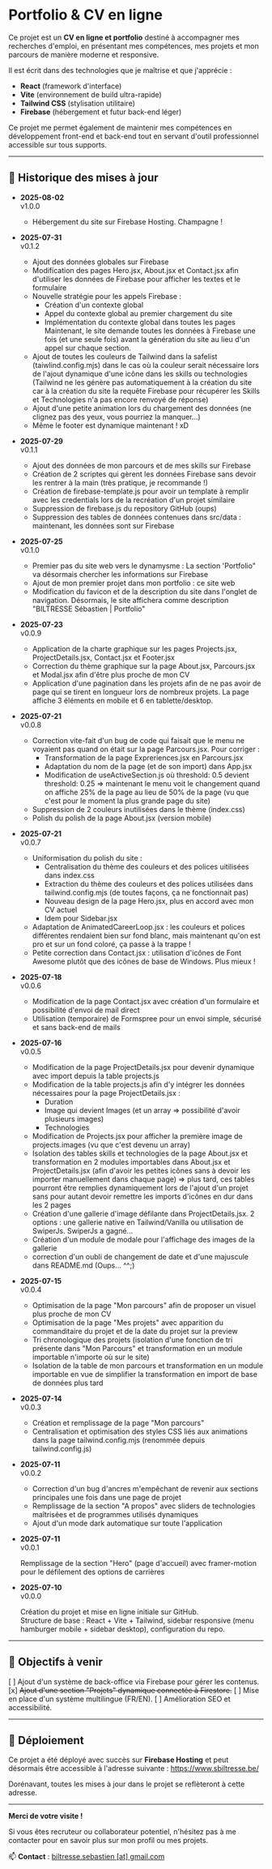 # Portfolio & CV en ligne

Ce projet est un **CV en ligne et portfolio** destiné à accompagner mes recherches d'emploi, en présentant mes compétences, mes projets et mon parcours de manière moderne et responsive.

Il est écrit dans des technologies que je maîtrise et que j'apprécie :
- **React** (framework d'interface)
- **Vite** (environnement de build ultra-rapide)
- **Tailwind CSS** (stylisation utilitaire)
- **Firebase** (hébergement et futur back-end léger)

Ce projet me permet également de maintenir mes compétences en développement front-end et back-end tout en servant d'outil professionnel accessible sur tous supports.

---

## 📜 Historique des mises à jour

- **2025-08-02**  
  v1.0.0
  
  - Hébergement du site sur Firebase Hosting. Champagne !

- **2025-07-31**  
  v0.1.2
  
  - Ajout des données globales sur Firebase
  - Modification des pages Hero.jsx, About.jsx et Contact.jsx afin d'utiliser les données de Firebase pour afficher les textes et le formulaire
  - Nouvelle stratégie pour les appels Firebase : 
    - Création d'un contexte global
    - Appel du contexte global au premier chargement du site
    - Implémentation du contexte global dans toutes les pages
  Maintenant, le site demande toutes les données à Firebase une fois (et une seule fois) avant la génération du site au lieu d'un appel sur chaque section.
  - Ajout de toutes les couleurs de Tailwind dans la safelist (taiwlind.config.mjs) dans le cas où la couleur serait nécessaire lors de l'ajout dynamique d'une icône dans les skills ou technologies (Tailwind ne les génère pas automatiquement à la création du site car à la création du site la requête Firebase pour récupérer les Skills et Technologies n'a pas encore renvoyé de réponse)
  - Ajout d'une petite animation lors du chargement des données (ne clignez pas des yeux, vous pourriez la manquer...)
  - Même le footer est dynamique maintenant ! xD

- **2025-07-29**  
  v0.1.1
  
  - Ajout des données de mon parcours et de mes skills sur Firebase
  - Création de 2 scriptes qui gèrent les données Firebase sans devoir les rentrer à la main (très pratique, je recommande !)
  - Création de firebase-template.js pour avoir un template à remplir avec les credentials lors de la recréation d'un projet similaire
  - Suppression de firebase.js du repository GitHub (oups)
  - Suppression des tables de données contenues dans src/data : maintenant, les données sont sur Firebase

- **2025-07-25**  
  v0.1.0
  
  - Premier pas du site web vers le dynamysme : La section 'Portfolio" va désormais chercher les informations sur Firebase
  - Ajout de mon premier projet dans mon portfolio : ce site web
  - Modification du favicon et de la description du site dans l'onglet de navigation. Désormais, le site affichera comme description "BILTRESSE Sébastien | Portfolio"

- **2025-07-23**  
  v0.0.9
  
  - Application de la charte graphique sur les pages Projects.jsx, ProjectDetails.jsx, Contact.jsx et Footer.jsx
  - Correction du thème graphique sur la page About.jsx, Parcours.jsx et Modal.jsx afin d'être plus proche de mon CV
  - Application d'une pagination dans les projets afin de ne pas avoir de page qui se tirent en longueur lors de nombreux projets. La page affiche 3 éléments en mobile et 6 en tablette/desktop.

- **2025-07-21**  
  v0.0.8
  
  - Correction vite-fait d'un bug de code qui faisait que le menu ne voyaient pas quand on était sur la page Parcours.jsx. Pour corriger :
    - Transformation de la page Expreriences.jsx en Parcours.jsx
    - Adaptation du nom de la page (et de son import) dans App.jsx
    - Modification de useActiveSection.js où threshold: 0.5 devient threshold: 0.25 => maintenant le menu voit le changement quand on affiche 25% de la page au lieu de 50% de la page (vu que c'est pour le moment la plus grande page du site)
  - Suppression de 2 couleurs inutilisées dans le thème (index.css)
  - Polish du polish de la page About.jsx (version mobile)

- **2025-07-21**  
  v0.0.7
  
  - Uniformisation du polish du site :
    - Centralisation du thème des couleurs et des polices uitilisées dans index.css
    - Extraction du thème des couleurs et des polices utilisées dans tailwind.config.mjs (de toutes façons, ça ne fonctionnait pas)
    - Nouveau design de la page Hero.jsx, plus en accord avec mon CV actuel
    - Idem pour Sidebar.jsx
  - Adaptation de AnimatedCareerLoop.jsx : les couleurs et polices différentes rendaient bien sur fond blanc, mais maintenant qu'on est pro et sur un fond coloré, ça passe à la trappe !
  - Petite correction dans Contact.jsx : utilisation d'icônes de Font Awesome plutôt que des icônes de base de Windows. Plus mieux !

- **2025-07-18**  
  v0.0.6
  
  - Modification de la page Contact.jsx avec création d'un formulaire et possibilité d'envoi de mail direct
  - Utilisation (temporaire) de Formspree pour un envoi simple, sécurisé et sans back-end de mails

- **2025-07-16**  
  v0.0.5
  
  - Modification de la page ProjectDetails.jsx pour devenir dynamique avec import depuis la table projects.js
  - Modification de la table projects.js afin d'y intégrer les données nécessaires pour la page ProjectDetails.jsx : 
    - Duration
    - Image qui devient Images (et un array => possibilité d'avoir plusieurs images)
    - Technologies
  - Modification de Projects.jsx pour afficher la première image de projects.images (vu que c'est devenu un array)
  - Isolation des tables skills et technologies de la page About.jsx et transformation en 2 modules importables dans About.jsx et ProjectDetails.jsx (afin d'avoir les petites icônes sans à devoir les importer manuellement dans chaque page) => plus tard, ces tables pourront être remplies dynamiquement lors de l'ajout d'un projet sans pour autant devoir remettre les imports d'icônes en dur dans les 2 pages
  - Création d'une gallerie d'image défilante dans ProjectDetails.jsx. 2 options : une gallerie native en Tailwind/Vanilla ou utilisation de SwiperJs. SwiperJs a gagné...
  - Création d'un module de modale pour l'affichage des images de la gallerie
  - correction d'un oubli de changement de date et d'une majuscule dans README.md (Oups... ^^;)

- **2025-07-15**  
  v0.0.4
  
  - Optimisation de la page "Mon parcours" afin de proposer un visuel plus proche de mon CV
  - Optimisation de la page "Mes projets" avec apparition du commanditaire du projet et de la date du projet sur la preview
  - Tri chronologique des projets (isolation d'une fonction de tri présente dans "Mon Parcours" et transformation en un module importable n'importe où sur le site)
  - Isolation de la table de mon parcours et transformation en un module importable en vue de simplifier la transformation en import de base de données plus tard

- **2025-07-14**  
  v0.0.3
  
  - Création et remplissage de la page "Mon parcours"
  - Centralisation et optimisation des styles CSS liés aux animations dans la page tailwind.config.mjs (renommée depuis tailwind.config.js)

- **2025-07-11**  
  v0.0.2
  
  - Correction d'un bug d'ancres m'empêchant de revenir aux sections principales une fois dans une page de projet
  - Remplissage de la section "A propos" avec sliders de technologies maîtrisées et de programmes utilisés dynamiques
  - Ajout d'un mode dark automatique sur toute l'application

- **2025-07-11**  
  v0.0.1
  
  Remplissage de la section "Hero" (page d'accueil) avec framer-motion pour le défilement des options de carrières

- **2025-07-10**  
  v0.0.0

  Création du projet et mise en ligne initiale sur GitHub.  
  Structure de base : React + Vite + Tailwind, sidebar responsive (menu hamburger mobile + sidebar desktop), configuration du repo.

---

## 🚀 Objectifs à venir

 [ ] Ajout d'un système de back-office via Firebase pour gérer les contenus.
 [x] ~~Ajout d'une section "Projets" dynamique connectée à Firestore.~~
 [ ] Mise en place d'un système multilingue (FR/EN).
 [ ] Amélioration SEO et accessibilité.

---

## 📂 Déploiement

Ce projet a été déployé avec succès sur **Firebase Hosting** et peut désormais être accessible à l'adresse suivante :
https://www.sbiltresse.be/

Dorénavant, toutes les mises à jour dans le projet se reflèteront à cette adresse.

---

**Merci de votre visite !**

Si vous êtes recruteur ou collaborateur potentiel, n'hésitez pas à me contacter pour en savoir plus sur mon profil ou mes projets.

📫 **Contact** : [biltresse.sebastien [at] gmail.com](mailto:biltresse.sebastien@gmail.com)